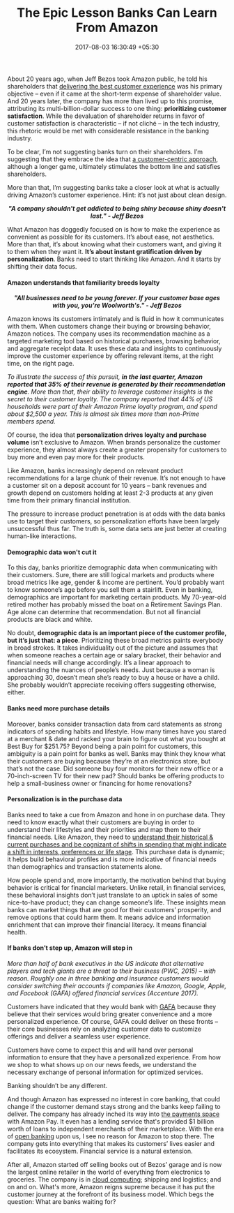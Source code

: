 ﻿---
title: The Epic Lesson Banks Can Learn From Amazon
date: 2017-08-03 16:30:49 +05:30
categories:
- Banking
- Retail Banking
- BankTech
- Commerce
- Insights
tags:
- Amazon
- Asia
- Banks
- Europe
- insights
- US
layout: post
type: post
status: publish
category:
- BankTech
- Retail Banking
- Banking
- Commerce
- Insights
Markets:
- Amazon
- Asia
- Banks
- Europe
- insights
- US
Person: Corey Gross
---

<p>About 20 years ago, when Jeff Bezos took Amazon public, he told his shareholders that <a href="https://letstalkpayments.com/customer-experience-as-a-competitive-advantage-in-banking/">delivering the best customer experience</a> was his primary objective – even if it came at the short-term expense of shareholder value. And 20 years later, the company has more than lived up to this promise, attributing its multi-billion-dollar success to one thing: <b>prioritizing customer satisfaction</b>. While the devaluation of shareholder returns in favor of customer satisfaction is characteristic – if not cliché – in the tech industry, this rhetoric would be met with considerable resistance in the banking industry.</p>
<p>To be clear, I’m not suggesting banks turn on their shareholders. I’m suggesting that they embrace the idea that <a href="https://letstalkpayments.com/what-makes-fintech-so-successful-and-disruptive/">a customer-centric approach</a>, although a longer game, ultimately stimulates the bottom line and satisfies shareholders.</p>
<p>More than that, I’m suggesting banks take a closer look at what is actually driving Amazon’s customer experience. Hint: it’s not just about clean design.</p>
<p style="text-align: center;"><b><i>"A company shouldn't get addicted to being shiny because shiny doesn't last."</i></b><b><i>
</i></b><b><i>- Jeff Bezos</i></b></p>
<p>What Amazon has doggedly focused on is how to make the experience as convenient as possible for its customers. It’s about ease, not aesthetics. More than that, it’s about knowing what their customers want, and giving it to them when they want it. <b>It’s about instant gratification driven by personalization</b>. Banks need to start thinking like Amazon. And it starts by shifting their data focus.</p>
<h4><b>Amazon understands that familiarity breeds loyalty</b></h4>
<p style="text-align: center;"><b><i>"All businesses need to be young forever. If your customer base ages with you, you're Woolworth's." </i></b><b><i>
</i></b><b><i>- Jeff Bezos</i></b></p>
<p>Amazon knows its customers intimately and is fluid in how it communicates with them. When customers change their buying or browsing behavior, Amazon notices. The company uses its recommendation machine as a targeted marketing tool based on historical purchases, browsing behavior, and aggregate receipt data. It uses these data and insights to continuously improve the customer experience by offering relevant items, at the right time, on the right page.</p>
<p><i>To illustrate the success of this pursuit, </i><b><i>in the last quarter, Amazon reported that 35% of their revenue is generated by their recommendation engine</i></b><i>. More than that, their ability to leverage customer insights is the secret to their customer loyalty. The company reported that 44% of US households were part of their Amazon Prime loyalty program, and spend about $2,500 a year. This is almost six times more than non-Prime members spend.</i></p>
<p>Of course, the idea that <b>personalization drives loyalty and purchase volume</b> isn’t exclusive to Amazon. When brands personalize the customer experience, they almost always create a greater propensity for customers to buy more and even pay more for their products.</p>
<p>Like Amazon, banks increasingly depend on relevant product recommendations for a large chunk of their revenue. It’s not enough to have a customer sit on a deposit account for 10 years – bank revenues and growth depend on customers holding at least 2-3 products at any given time from their primary financial institution.</p>
<p>The pressure to increase product penetration is at odds with the data banks use to target their customers, so personalization efforts have been largely unsuccessful thus far. The truth is, some data sets are just better at creating human-like interactions. </p>
<h4><b>Demographic data won't cut it</b></h4>
<p>To this day, banks prioritize demographic data when communicating with their customers. Sure, there are still logical markets and products where broad metrics like age, gender &amp; income are pertinent. You’d probably want to know someone’s age before you sell them a stairlift. Even in banking, demographics are important for marketing certain products. My 70-year-old retired mother has probably missed the boat on a Retirement Savings Plan. Age alone can determine that recommendation. But not all financial products are black and white.</p>
<p>No doubt, <b>demographic data is an important piece of the customer profile, but it’s just that: a piece</b>. Prioritizing these broad metrics paints everybody in broad strokes. It takes individuality out of the picture and assumes that when someone reaches a certain age or salary bracket, their behavior and financial needs will change accordingly. It’s a linear approach to understanding the nuances of people’s needs. Just because a woman is approaching 30, doesn’t mean she’s ready to buy a house or have a child. She probably wouldn’t appreciate receiving offers suggesting otherwise, either.</p>
<h4><b>Banks need more purchase details </b></h4>
<p>Moreover, banks consider transaction data from card statements as strong indicators of spending habits and lifestyle. How many times have you stared at a merchant &amp; date and racked your brain to figure out what you bought at Best Buy for $251.75? Beyond being a pain point for customers, this ambiguity is a pain point for banks as well. Banks may think they know what their customers are buying because they’re at an electronics store, but that’s not the case. Did someone buy four monitors for their new office or a 70-inch-screen TV for their new pad? Should banks be offering products to help a small-business owner or financing for home renovations?</p>
<h4><b>Personalization is in the purchase data</b></h4>
<p>Banks need to take a cue from Amazon and hone in on purchase data. They need to know exactly what their customers are buying in order to understand their lifestyles and their priorities and map them to their financial needs. Like Amazon, they need to <a href="https://letstalkpayments.com/the-bank-of-the-future-will-not-acquire-customers-it-will-nurture-them/">understand their historical &amp; current purchases and be cognizant of shifts in spending that might indicate a shift in interests, preferences or life stage</a>. This purchase data is dynamic; it helps build behavioral profiles and is more indicative of financial needs than demographics and transaction statements alone.</p>
<p>How people spend and, more importantly, the motivation behind that buying behavior is critical for financial marketers. Unlike retail, in financial services, these behavioral insights don’t just translate to an uptick in sales of some nice-to-have product; they can change someone’s life. These insights mean banks can market things that are good for their customers’ prosperity, and remove options that could harm them. It means advice and information enrichment that can improve their financial literacy. It means financial health.</p>
<h4><b>If banks don’t step up, Amazon will step in</b></h4>
<p><i>More than half of bank executives in the US indicate that alternative players and tech giants are a threat to their business (PWC, 2015) – with reason. Roughly one in three banking and insurance customers would consider switching their accounts if companies like Amazon, Google, Apple, and Facebook (GAFA) offered financial services (Accenture 2017).</i></p>
<p>Customers have indicated that they would bank with <a href="https://letstalkpayments.com/how-tech-giants-took-over-mobile-payment-market/">GAFA</a> because they believe that their services would bring greater convenience and a more personalized experience. Of course, GAFA could deliver on these fronts – their core businesses rely on analyzing customer data to customize offerings and deliver a seamless user experience.</p>
<p>Customers have come to expect this and will hand over personal information to ensure that they have a personalized experience. From how we shop to what shows up on our news feeds, we understand the necessary exchange of personal information for optimized services.</p>
<p>Banking shouldn’t be any different.</p>
<p>And though Amazon has expressed no interest in core banking, that could change if the customer demand stays strong and the banks keep failing to deliver. The company has already inched its way into <a href="https://letstalkpayments.com/overview-of-the-payments-industry/">the payments space</a> with Amazon Pay. It even has a lending service that's provided $1 billion worth of loans to independent merchants of their marketplace. With the era of <a href="https://letstalkpayments.com/open-banking-towards-open-everything/">open banking</a> upon us, I see no reason for Amazon to stop there. The company gets into everything that makes its customers’ lives easier and facilitates its ecosystem. Financial service is a natural extension.</p>
<p>After all, Amazon started off selling books out of Bezos’ garage and is now the largest online retailer in the world of everything from electronics to groceries. The company is in <a href="https://aws.amazon.com/what-is-aws/">cloud computing</a>; shipping and logistics; and on and on. What's more, Amazon reigns supreme because it has put the customer journey at the forefront of its business model. Which begs the question: What are banks waiting for?</p>
